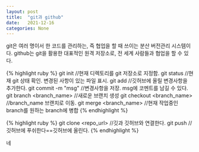 ```yaml
---
layout: post
title:  "git과 github"
date:   2021-12-16
categories: None
---
```

git은 여러 명이서 한 코드를 관리하는, 즉 협업을 할 때 쓰이는 분산 버전관리 시스템이다.
github는 git을 활용한 대표적인 원격 저장소로, 전 세계 사람들과 협업을 할 수 있다.

{% highlight ruby %}
git init
//현재 디렉토리를 git 저장소로 지정함.
git status
//현재 git 상태 확인. 변경된 사항이 있는 파일 표시.
git add <filename>
//깃허브에 올릴 변경사항을 추가한다.
git commit -m "msg"
//변경사항을 저장. msg에 코멘트를 남길 수 있다.
git branch <branch_name>
//새로운 브랜치 생성
git checkout <branch_name>
//branch_name 브랜치로 이동.
git merge <branch_name>
//현재 작업중인 branch를 원하는 branch에 병합
{% endhighlight %}

{% highlight ruby %}
git clone <repo_url>
//깃과 깃허브와 연결한다.
git push
//깃허브에 푸쉬한다==깃허브에 올린다.
{% endhighlight %}


네

[jekyll-docs]: https://jekyllrb.com/docs/home
[jekyll-gh]:   https://github.com/jekyll/jekyll
[jekyll-talk]: https://talk.jekyllrb.com/
